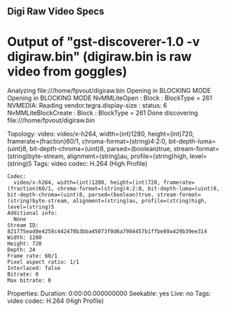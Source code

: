 ## Digi Raw Video Specs

# Output of "gst-discoverer-1.0 -v digiraw.bin" (digiraw.bin is raw video from goggles)

Analyzing file:///home/fpvout/digiraw.bin
Opening in BLOCKING MODE
Opening in BLOCKING MODE
NvMMLiteOpen : Block : BlockType = 261
NVMEDIA: Reading vendor.tegra.display-size : status: 6
NvMMLiteBlockCreate : Block : BlockType = 261
Done discovering file:///home/fpvout/digiraw.bin

Topology:
  video: video/x-h264, width=(int)1280, height=(int)720, framerate=(fraction)60/1, chroma-format=(string)4:2:0, bit-depth-luma=(uint)8, bit-depth-chroma=(uint)8, parsed=(boolean)true, stream-format=(string)byte-stream, alignment=(string)au, profile=(string)high, level=(string)5
    Tags:
      video codec: H.264 (High Profile)

    Codec:
      video/x-h264, width=(int)1280, height=(int)720, framerate=(fraction)60/1, chroma-format=(string)4:2:0, bit-depth-luma=(uint)8, bit-depth-chroma=(uint)8, parsed=(boolean)true, stream-format=(string)byte-stream, alignment=(string)au, profile=(string)high, level=(string)5
    Additional info:
      None
    Stream ID: 821775ead8e4258c442470b3bba45073f0d6a7984457b1ffbe69a429b39ee314
    Width: 1280
    Height: 720
    Depth: 24
    Frame rate: 60/1
    Pixel aspect ratio: 1/1
    Interlaced: false
    Bitrate: 0
    Max bitrate: 0

Properties:
  Duration: 0:00:00.000000000
  Seekable: yes
  Live: no
  Tags:
      video codec: H.264 (High Profile)
